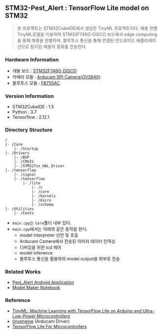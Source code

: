 ## STM32-Pest_Alert : TensorFlow Lite model on STM32
> 본 프로젝트는 STM32CubeIDE에서 생성한 TinyML 프로젝트이다. 해충 판별 TinyML모델을 이용하여 STM32F746G-DISCO 보드에서 edge computing을 통해 해충을 판별하며, 블루투스 통신을 통해 연결된 안드로이드 애플리케이션으로 탐지된 해충의 종류를 전송한다.
### Hardware Information
- 개발 보드 : [STM32F746G-DISCO](https://www.st.com/en/evaluation-tools/32f746gdiscovery.html)
- 카메라 모듈 : [Arducam SPI Camera(OV2640)](https://www.arducam.com/spi-arduino-camera/)
- 블루투스 모듈 : [FB755AC](https://www.devicemart.co.kr/goods/view?no=12419)
### Version Information
- STM32CubeIDE : 1.5
- Python : 3.7
- Tensorflow : 2.12.1
### Directory Structure
```
/
|- /Core
    |- /Startup
|- /Drivers
    |- /BSP
    |- /CMSIS
    |- /STM327xx_HAL_Driver
|- /tensorflow
    |- /signal
    |- /tensorflow
        |- /lite
            |- /c
            |- /core
            |- /kernels
            |- /micro
            |- /schema
|- /Utilities
    |- /Fonts
```
- `main.cpp`는 `Core`폴더 내부 있다.
- `main.cpp`에서는 아래와 같은 동작을 한다.
    - model interpreter 선언 및 호출
    - Arducam Camera에서 전송된 이미지 데이터 인덱싱
    - 디버깅을 위한 lcd 제어
    - model inference
    - 블루투스 통신을 활용하여 model output을 외부로 전송
### Related Works
- [Pest_Alert Android Application](https://github.com/LeeSonShin/Pest_Alert_Application)
- [Model Maker Notebook](https://github.com/LeeSonShin/Model_Maker)
### Reference
- [TinyML: Machine Learning with TensorFlow Lite on Arduino and Ultra-Low-Power Microcontrollers](https://www.amazon.com/TinyML-Learning-TensorFlow-Ultra-Low-Power-Microcontrollers/dp/1492052043)
- [tinyengine](https://github.com/mit-han-lab/tinyengine) (Arducam Driver)
- [TensorFlow Lite For Microcontrollers](https://www.tensorflow.org/lite/microcontrollers?hl=ko)
